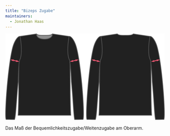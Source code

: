 ```yaml
---
title: "Bizeps Zugabe"
maintainers:
  - Jonathan Haas
---
```


![Der Beizeps-Leichtigkeitsfaktor auf Brian](./bicepsease.svg)

Das Maß der Bequemlichkeitszugabe/Weitenzugabe am Oberarm.





